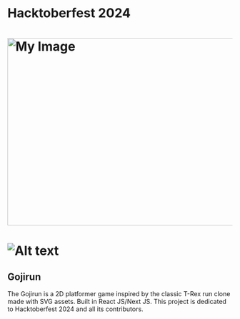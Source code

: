 # Hacktoberfest 2024

<h1><img src="https://media.dev.to/cdn-cgi/image/width=1000,height=420,fit=cover,gravity=auto,format=auto/https%3A%2F%2Fdev-to-uploads.s3.amazonaws.com%2Fuploads%2Farticles%2F6lj5miru38oi13e7cfnt.png" alt="My Image" height="420" width="1000" /><h1>

![Alt text](https://hacktoberfest.com/)

## Gojirun

The Gojirun is a 2D platformer game inspired by the classic T-Rex run clone made with SVG assets. Built in React JS/Next JS. This project is dedicated to Hacktoberfest 2024 and all its contributors.

